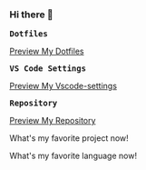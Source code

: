 ### Hi there 👋

<!-- <div>
  <img align="center" src="https://github-readme-stats.vercel.app/api?username=lanseria&show_icons=true&theme=gruvbox&locale=cn"/>
  <img align="center" src="https://github-readme-stats.vercel.app/api?username=lanseria&show_icons=true&theme=gruvbox"/>
</div> -->

<samp><b>Dotfiles</b></samp>

[Preview My Dotfiles](https://github.com/Lanseria/dotfiles)

<samp><b>VS Code Settings</b></samp>

[Preview My Vscode-settings](https://github.com/Lanseria/vscode-settings)

<samp><b>Repository</b></samp>

[Preview My Repository](https://github.com/Lanseria?tab=repositories)

What's my favorite project now!

<!-- [![Readme Card](https://github-readme-stats.vercel.app/api/pin/?username=lanseria&repo=i-zhoushan-mp)](https://github.com/lanseria/i-zhoushan-mp?theme=radical) -->

<!-- [![Readme Card](https://github-readme-stats.vercel.app/api/pin/?username=lanseria&repo=mapbox-draw-demo)](https://github.com/lanseria/mapbox-draw-demo?theme=radical) -->

What's my favorite language now!

<!-- [![Top Langs](https://github-readme-stats.vercel.app/api/top-langs/?username=lanseria&layout=compact)](https://github.com/anuraghazra/github-readme-stats?theme=radical) -->
